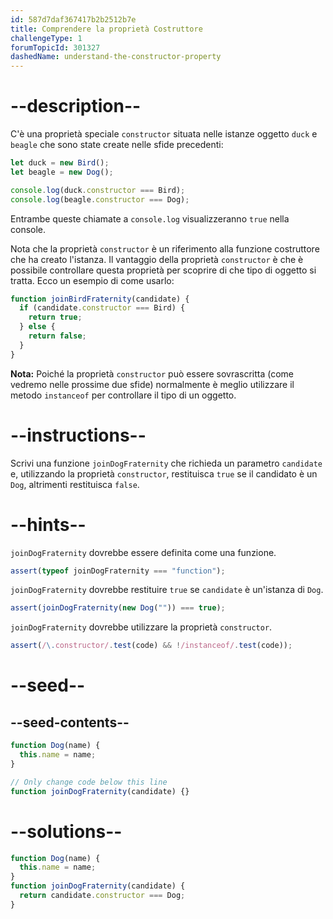 ```yaml
---
id: 587d7daf367417b2b2512b7e
title: Comprendere la proprietà Costruttore
challengeType: 1
forumTopicId: 301327
dashedName: understand-the-constructor-property
---
```


# --description--

C'è una proprietà speciale `constructor` situata nelle istanze oggetto `duck` e `beagle` che sono state create nelle sfide precedenti:

```js
let duck = new Bird();
let beagle = new Dog();

console.log(duck.constructor === Bird);
console.log(beagle.constructor === Dog);
```

Entrambe queste chiamate a `console.log` visualizzeranno `true` nella console.

Nota che la proprietà `constructor` è un riferimento alla funzione costruttore che ha creato l'istanza. Il vantaggio della proprietà `constructor` è che è possibile controllare questa proprietà per scoprire di che tipo di oggetto si tratta. Ecco un esempio di come usarlo:

```js
function joinBirdFraternity(candidate) {
  if (candidate.constructor === Bird) {
    return true;
  } else {
    return false;
  }
}
```

**Nota:** Poiché la proprietà `constructor` può essere sovrascritta (come vedremo nelle prossime due sfide) normalmente è meglio utilizzare il metodo `instanceof` per controllare il tipo di un oggetto.

# --instructions--

Scrivi una funzione `joinDogFraternity` che richieda un parametro `candidate` e, utilizzando la proprietà `constructor`, restituisca `true` se il candidato è un `Dog`, altrimenti restituisca `false`.

# --hints--

`joinDogFraternity` dovrebbe essere definita come una funzione.

```js
assert(typeof joinDogFraternity === "function");
```

`joinDogFraternity` dovrebbe restituire `true` se `candidate` è un'istanza di `Dog`.

```js
assert(joinDogFraternity(new Dog("")) === true);
```

`joinDogFraternity` dovrebbe utilizzare la proprietà `constructor`.

```js
assert(/\.constructor/.test(code) && !/instanceof/.test(code));
```

# --seed--

## --seed-contents--

```js
function Dog(name) {
  this.name = name;
}

// Only change code below this line
function joinDogFraternity(candidate) {}
```

# --solutions--

```js
function Dog(name) {
  this.name = name;
}
function joinDogFraternity(candidate) {
  return candidate.constructor === Dog;
}
```
